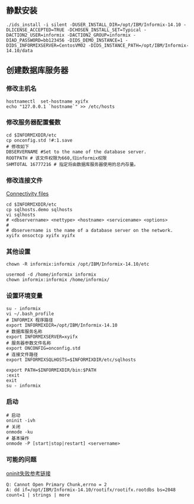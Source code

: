 

## 静默安装

```shell
./ids_install -i silent -DUSER_INSTALL_DIR=/opt/IBM/Informix-14.10 -DLICENSE_ACCEPTED=TRUE -DCHOSEN_INSTALL_SET=Typical -DACTION2_USER=informix -DACTION2_GROUP=informix -DIAD_PASSWORD=bb123456 -DIDS_DEMO_INSTANCE=1 -DIDS_INFORMIXSERVER=CentosVM02 -DIDS_INSTANCE_PATH=/opt/IBM/Informix-14.10/data
```

## 创建数据库服务器

### 修改主机名

```shell
hostnamectl  set-hostname xyifx
echo "127.0.0.1 `hostname`" >> /etc/hosts
```

### 修改服务器配置餐数

```shell
cd $INFORMIXDIR/etc
cp onconfig.std !#:1.save
# 修改如下
DBSERVERNAME #Set to the name of the database server.
ROOTPATH # 该文件权限为660,归informix权限
SHMTOTAL 16777216 # 指定将由数据库服务器使用的总内存量。
```

### 修改连接文件

[Connectivity files](https://www.ibm.com/support/knowledgecenter/SSGU8G_14.1.0/com.ibm.admin.doc/ids_admin_0139.htm?view=kc#ids_admin_0139)

```shell
cd $INFORMIXDIR/etc
cp sqlhosts.demo sqlhosts
vi sqlhosts
# <dbservername> <nettype> <hostname> <servicename> <options>
#
# dbservername is the name of a database server on the network.
xyifx onsoctcp xyifx xyifx
```

### 其他设置

```shell
chown -R informix:informix /opt/IBM/Informix-14.10/etc

usermod -d /home/informix informix
chown informix:informix /home/informix/
```



### 设置环境变量

```shell
su - informix
vi ~/.bash_profile
# INFORMIX 程序路径
export INFORMIXDIR=/opt/IBM/Informix-14.10
# 数据库服务名称
export INFORMIXSERVER=xyifx
# 服务器参数文件名称
export ONCONFIG=onconfig.std
# 连接文件路径
export INFORMIXSQLHOSTS=$INFORMIXDIR/etc/sqlhosts

export PATH=$INFORMIXDIR/bin:$PATH
:exit
exit
su - informix
```

### 启动

```shell
# 启动
oninit -ivh
# 关闭
onmode -ku
# 基本操作
onmode -P [start|stop|restart] <servername>
```



### 可能的问题

[oninit失败参考链接](https://www.oninit.com/reference/index.php?id=fixit.html)

```
Q: Cannot Open Primary Chunk,errno = 2
A: dd if=/opt/IBM/Informix-14.10/rootifx/rootifx.rootdbs bs=2048 count=1 | strings | more

```

